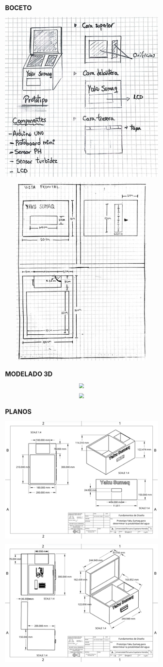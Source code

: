 ## BOCETO
<p align= "center">
  <img src="https://github.com/aquinoestoyxd/FD-Grupo2/blob/main/Im%C3%A1genes/Boceto1.png"/>
</p>

<p align= "center">
  <img src="https://github.com/aquinoestoyxd/FD-Grupo2/blob/main/Im%C3%A1genes/Boceto2.png"/>
</p>

## MODELADO 3D
<p align= "center">
  <img src="https://github.com/aquinoestoyxd/FD-Grupo2/blob/main/Im%C3%A1genes/Modelado1.png"/>
</p>
<p align= "center">
  <img src="https://github.com/aquinoestoyxd/FD-Grupo2/blob/main/Im%C3%A1genes/Modelado2.png"/>
</p>

## PLANOS
<p align= "center">
  <img src="https://github.com/aquinoestoyxd/FD-Grupo2/blob/main/Im%C3%A1genes/Plano1.png"/>
</p>

<p align= "center">
  <img src="https://github.com/aquinoestoyxd/FD-Grupo2/blob/main/Im%C3%A1genes/Plano2.png"/>
</p>
